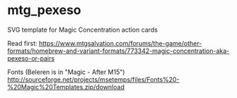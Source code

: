 # mtg_pexeso
SVG template for Magic Concentration action cards

Read first:
https://www.mtgsalvation.com/forums/the-game/other-formats/homebrew-and-variant-formats/773342-magic-concentration-aka-pexeso-or-pairs

Fonts (Beleren is in "Magic - After M15")
http://sourceforge.net/projects/msetemps/files/Fonts%20-%20Magic%20Templates.zip/download
